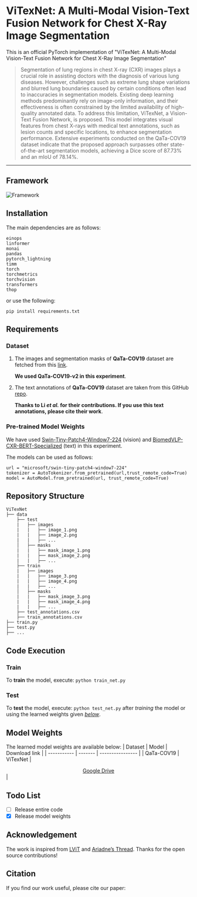 # ViTexNet: A Multi-Modal Vision-Text Fusion Network for Chest X-Ray Image Segmentation

This is an official PyTorch implementation of "ViTexNet: A Multi-Modal Vision-Text Fusion Network for Chest X-Ray Image Segmentation"

>  Segmentation of lung regions in chest X-ray (CXR) images plays a crucial role in assisting doctors with the diagnosis of various lung diseases. However, challenges such as extreme lung shape variations and blurred lung boundaries caused by certain conditions often lead to inaccuracies in segmentation models. Existing deep learning methods predominantly rely on image-only information, and their effectiveness is often constrained by the limited availability of high-quality annotated data. To address this limitation, ViTexNet, a Vision-Text Fusion Network, is proposed. This model integrates visual features from chest X-rays with medical text annotations, such as lesion counts and specific locations, to enhance segmentation performance. Extensive experiments conducted on the QaTa-COV19 dataset indicate that the proposed approach surpasses other state-of-the-art segmentation models, achieving a Dice score of 87.73% and an mIoU of 78.14%.
-----

## Framework
![Framework]()

## Installation  
The main dependencies are as follows:  
```
einops
linformer
monai
pandas 
pytorch_lightning
timm
torch
torchmetrics 
torchvision 
transformers 
thop
```
or use the following:
```
pip install requirements.txt
```

## Requirements
### Dataset
1. The images and segmentation masks of **QaTa-COV19** dataset are fetched from this [link](https://www.kaggle.com/datasets/aysendegerli/qatacov19-dataset).

   **We used QaTa-COV19-v2 in this experiment**.
2. The text annotations of **QaTa-COV19** dataset are taken from this GitHub [repo](https://github.com/HUANGLIZI/LViT).

   **Thanks to Li *et al.* for their contributions. If you use this text annotations, please cite their work**.

### Pre-trained Model Weights
We have used [Swin-Tiny-Patch4-Window7-224](https://huggingface.co/microsoft/swin-tiny-patch4-window7-224) (vision) and [BiomedVLP-CXR-BERT-Specialized](https://huggingface.co/microsoft/BiomedVLP-CXR-BERT-specialized) (text) in this experiment.

The models can be used as follows:
   ```
   url = "microsoft/swin-tiny-patch4-window7-224"
   tokenizer = AutoTokenizer.from_pretrained(url,trust_remote_code=True)
   model = AutoModel.from_pretrained(url, trust_remote_code=True)
   ```

## Repository Structure
```
ViTexNet
├── data
    ├── test
    |   ├── images
    |   |   ├── image_1.png
    |   |   ├── image_2.png
    |   |   ├── ...
    │   ├── masks
    |   |   ├── mask_image_1.png
    |   |   ├── mask_image_2.png
    |   |   ├── ...
    ├── train
    |   ├── images
    |   |   ├── image_3.png
    |   |   ├── image_4.png
    |   |   ├── ...
    │   ├── masks
    |   |   ├── mask_image_3.png
    |   |   ├── mask_image_4.png
    |   |   ├── ...
    ├── test_annotations.csv
    ├── train_annotations.csv
├── train.py
├── test.py
├── ...
```

## Code Execution
### Train
To **train** the model, execute: ``` python train_net.py ```

### Test
To **test** the model, execute: ``` python test_net.py ``` after *training* the model or using the learned weights given [*below*](#model-weights).

## Model Weights
The learned model weights are available below:
| Dataset | Model | Download link |
| ----------- | ------- | ---------------- |
| QaTa-COV19 | ViTexNet | <div align="center"><a href="https://drive.google.com/">Google Drive</a></div> |

## Todo List
- [ ] Release entire code
- [X] Release model weights

## Acknowledgement
The work is inspired from [LViT](https://github.com/HUANGLIZI/LViT) and [Ariadne’s Thread](https://github.com/Junelin2333/LanGuideMedSeg-MICCAI2023). Thanks for the open source contributions!

## Citation
If you find our work useful, please cite our paper:
```

```
